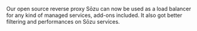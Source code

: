 
Our open source reverse proxy Sōzu can now be used as a load balancer for any kind of managed services, add-ons included. It also got better filtering and performances on Sōzu services.



